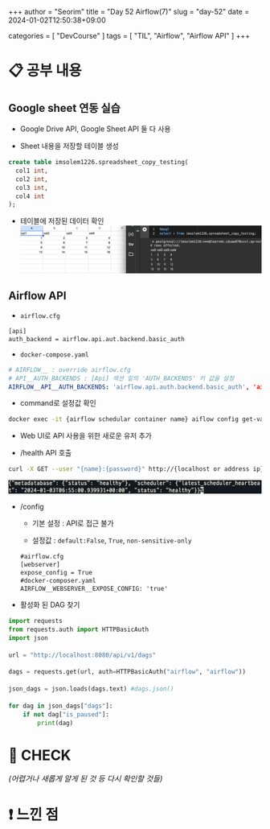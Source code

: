 +++
author = "Seorim"
title =  "Day 52 Airflow(7)"
slug = "day-52"
date = 2024-01-02T12:50:38+09:00

categories = [
    "DevCourse"
]
tags = [
    "TIL", "Airflow", "Airflow API"
]
+++

<style>
g1 { color: #79AC78 }
g2 { color: #B0D9B1 }
g3 { color: #D0E7D2 }
g4 { color: #618264 }
o1 { color: #F9B572 }
w1 { color: #FAF8ED }
</style>

# 📋 공부 내용

## Google sheet 연동 실습

- Google Drive API, Google Sheet API 둘 다 사용

- Sheet 내용을 저장할 테이블 생성

```sql
create table imsolem1226.spreadsheet_copy_testing(
  col1 int,
  col2 int,
  col3 int,
  col4 int
);
```

- 테이블에 저장된 데이터 확인
  ![](image.png)

## Airflow API

- `airflow.cfg`

```
[api]
auth_backend = airflow.api.aut.backend.basic_auth
```

- `docker-compose.yaml`

```yaml
# AIRFLOW__ : override airflow.cfg
# API__AUTH_BACKENDS : [Api] 섹션 밑의 'AUTH_BACKENDS' 키 값을 설정
AIRFLOW__API__AUTH_BACKENDS: 'airflow.api.auth.backend.basic_auth', 'airflow.api.auth.backend.session'
```

- command로 설정값 확인

```bash
docker exec -it {airflow schedular container name} aiflow config get-value api auth_backend
```

- Web UI로 API 사용을 위한 새로운 유저 추가

- /health API 호출

```bash
curl -X GET --user "{name}:{password}" http://{localhost or address ip}:8081/health
```

![](image-1.png)

- /config

  - 기본 설정 : API로 접근 불가

  - 설정값 : `default:False`, `True`, `non-sensitive-only`

  ```
  #airflow.cfg
  [webserver]
  expose_config = True
  #docker-composer.yaml
  AIRFLOW__WEBSERVER__EXPOSE_CONFIG: 'true'
  ```

- 활성화 된 DAG 찾기

```python
import requests
from requests.auth import HTTPBasicAuth
import json

url = "http://localhost:8080/api/v1/dags"

dags = requests.get(url, auth=HTTPBasicAuth("airflow", "airflow"))

json_dags = json.loads(dags.text) #dags.json()

for dag in json_dags["dags"]:
    if not dag["is_paused"]:
        print(dag)

```

# 👀 CHECK

_<span style = "font-size:15px">(어렵거나 새롭게 알게 된 것 등 다시 확인할 것들)</span>_

# ❗ 느낀 점
